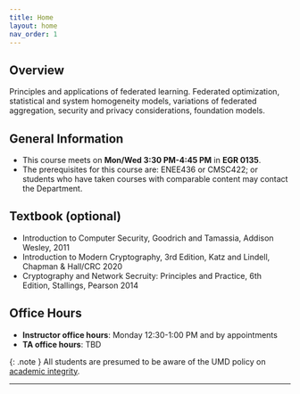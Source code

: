 ```yaml
---
title: Home
layout: home
nav_order: 1
---
```


## Overview
Principles and applications of federated learning. Federated optimization, statistical and system homogeneity models, variations of federated aggregation, security and privacy considerations, foundation models.

## General Information
* This course meets on **Mon/Wed 3:30 PM-4:45 PM** in **EGR 0135**.
* The prerequisites for this course are: ENEE436 or CMSC422; or students who have taken courses with comparable content may contact the Department.
<!-- * The TA for this course is: Russell Chiu (rchiu@umd.edu), Rutledge Detyens (rdetyens@umd.edu) -->

## Textbook (optional)
* Introduction to Computer Security, Goodrich and Tamassia, Addison Wesley, 2011
* Introduction to Modern Cryptography, 3rd Edition, Katz and Lindell, Chapman & Hall/CRC 2020
* Cryptography and Network Secruity: Principles and Practice, 6th Edition, Stallings, Pearson 2014

## Office Hours
* **Instructor office hours**: Monday 12:30-1:00 PM and by appointments
* **TA office hours**: TBD

{: .note }
All students are presumed to be aware of the UMD policy on [academic integrity](https://academiccatalog.umd.edu/undergraduate/registration-academic-requirements-regulations/academic-integrity-student-conduct-codes/).


----

